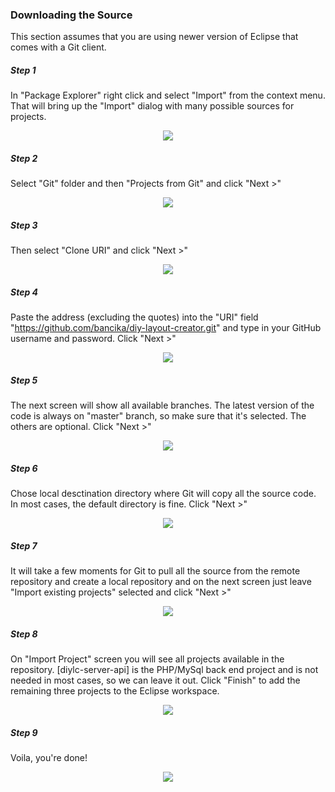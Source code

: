 ### Downloading the Source ###

This section assumes that you are using newer version of Eclipse that comes with a Git client.

##### Step 1 #####

In "Package Explorer" right click and select "Import" from the context menu. That will bring up the "Import" dialog with many possible sources for projects. 

<p align='center'><img src='http://www.diy-fever.com/diylc/wiki/eclipse_import_1.png' /></p>

##### Step 2 #####

Select "Git" folder and then "Projects from Git" and click "Next >"

<p align='center'><img src='http://www.diy-fever.com/diylc/wiki/eclipse_import_2.png' /></p>

##### Step 3 #####

Then select "Clone URI" and click "Next >"

<p align='center'><img src='http://www.diy-fever.com/diylc/wiki/eclipse_import_3.png' /></p>

##### Step 4 #####

Paste the address (excluding the quotes) into the "URI" field "https://github.com/bancika/diy-layout-creator.git" and type in your GitHub username and password. Click "Next >"

<p align='center'><img src='http://www.diy-fever.com/diylc/wiki/eclipse_import_4.png' /></p>

##### Step 5 #####

The next screen will show all available branches. The latest version of the code is always on "master" branch, so make sure that it's selected. The others are optional. Click "Next >"

<p align='center'><img src='http://www.diy-fever.com/diylc/wiki/eclipse_import_5.png' /></p>

##### Step 6 #####

Chose local desctination directory where Git will copy all the source code. In most cases, the default directory is fine. Click "Next >"

<p align='center'><img src='http://www.diy-fever.com/diylc/wiki/eclipse_import_6.png' /></p>

##### Step 7 #####

It will take a few moments for Git to pull all the source from the remote repository and create a local repository and on the next screen just leave "Import existing projects" selected and click "Next >"

<p align='center'><img src='http://www.diy-fever.com/diylc/wiki/eclipse_import_7.png' /></p>

##### Step 8 #####

On "Import Project" screen you will see all projects available in the repository. [diylc-server-api] is the PHP/MySql back end project and is not needed in most cases, so we can leave it out. Click "Finish" to add the remaining three projects to the Eclipse workspace.

<p align='center'><img src='http://www.diy-fever.com/diylc/wiki/eclipse_import_8.png' /></p>

##### Step 9 #####

Voila, you're done!

<p align='center'><img src='http://www.diy-fever.com/diylc/wiki/eclipse_import_9.png' /></p>
